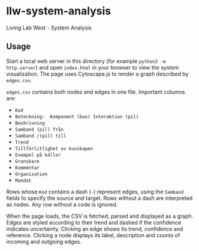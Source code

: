 # llw-system-analysis
Living Lab West - System Analysis

## Usage

Start a local web server in this directory (for example `python3 -m http.server`) and open `index.html` in your browser to view the system visualization. The page uses Cytoscape.js to render a graph described by `edges.csv`.

`edges.csv` contains both nodes and edges in one file. Important columns are:

- `Kod`
- `Beteckning:  Komponent (box) Interaktion (pil)`
- `Beskrivning`
- `Samband (pil) från`
- `Samband /(pil) till`
- `Trend`
- `Tillförlitlighet av kunskapen`
- `Exempel på källor`
- `Granskare`
- `Kommentar`
- `Organisation`
- `Mandat`

Rows whose `Kod` contains a dash (`-`) represent edges, using the `Samband` fields to specify the source and target. Rows without a dash are interpreted as nodes. Any row without a code is ignored.

When the page loads, the CSV is fetched, parsed and displayed as a graph. Edges are styled according to their trend and dashed if the confidence indicates uncertainty.
Clicking an edge shows its trend, confidence and reference. Clicking a node displays its label, description and counts of incoming and outgoing edges.
